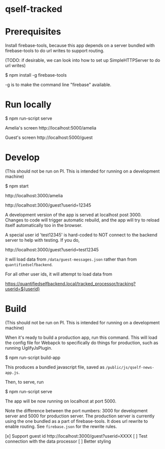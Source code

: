 # qself-tracked

# Prerequisites

Install firebase-tools, because this app depends on a server bundled with
firebase-tools to do url writes to support routing.

(TODO: if desirable, we can look into how to set up SimpleHTTPServer to do
url writes)

$ npm install -g firebase-tools

-g is to make the command line "firebase" available.

# Run locally

$ npm run-script serve

Amelia's screen
http://localhost:5000/amelia

Guest's screen
http://localhost:5000/guest

# Develop

(This should not be run on PI. This is intended for running on a development
machine)

$ npm start

http://localhost:3000/amelia

http://localhost:3000/guest?userid=12345

A development version of the app is served at localhost post 3000. Changes
to code will trigger automatic rebuild, and the app will try to reload itself
automatically too in the browser.

A special user id 'test12345' is hard-coded to NOT connect to the backend
server to help with testing. If you do,

http://localhost:3000/guest?userid=test12345

it will load data from `/data/guest-messages.json` rather than from
`quantifiedselfbackend`.

For all other user ids, it will attempt to load data from

https://quantifiedselfbackend.local/tracked_processor/tracking?userid=${userid}


# Build

(This should not be run on PI. This is intended for running on a development
machine)

When it's ready to build a production app, run this command. This will load
the config file for Webapck to specifically do things for production, such as
running UglifyJsPlugin.

$ npm run-script build-app

This produces a bundled javascript file, saved as `/public/js/qself-news-app.js`.

Then, to serve, run

$ npm run-script serve

The app will be now running on localhost at port 5000.

Note the difference between the port numbers: 3000 for development server and
5000 for production server. The production server is currently using the one
bundled as a part of firebase-tools. It does url rewrite to enable routing.
See `firebase.json` for the rewrite rules.


[x] Support guest id http://localhost:3000/guest?userid=XXXX
[ ] Test connection with the data processor
[ ] Better styling
